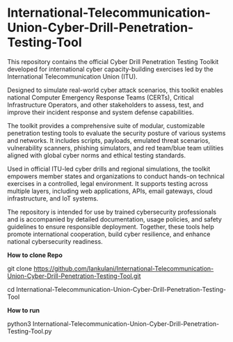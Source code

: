 # International-Telecommunication-Union-Cyber-Drill-Penetration-Testing-Tool
This repository contains the official Cyber Drill Penetration Testing Toolkit developed for international cyber capacity-building exercises led by the International Telecommunication Union (ITU). 

 Designed to simulate real-world cyber attack scenarios, this toolkit enables national Computer Emergency Response Teams (CERTs), Critical Infrastructure Operators, and other stakeholders to assess, test, and improve their incident response and system defense capabilities.

The toolkit provides a comprehensive suite of modular, customizable penetration testing tools to evaluate the security posture of various systems and networks. It includes scripts, payloads, emulated threat scenarios, vulnerability scanners, phishing simulators, and red team/blue team utilities aligned with global cyber norms and ethical testing standards.

Used in official ITU-led cyber drills and regional simulations, the toolkit empowers member states and organizations to conduct hands-on technical exercises in a controlled, legal environment. It supports testing across multiple layers, including web applications, APIs, email gateways, cloud infrastructure, and IoT systems.

The repository is intended for use by trained cybersecurity professionals and is accompanied by detailed documentation, usage policies, and safety guidelines to ensure responsible deployment. Together, these tools help promote international cooperation, build cyber resilience, and enhance national cybersecurity readiness.

**How to clone Repo**

git clone https://github.com/Iankulani/International-Telecommunication-Union-Cyber-Drill-Penetration-Testing-Tool.git

cd International-Telecommunication-Union-Cyber-Drill-Penetration-Testing-Tool

**How to run**

python3 International-Telecommunication-Union-Cyber-Drill-Penetration-Testing-Tool.py




  
